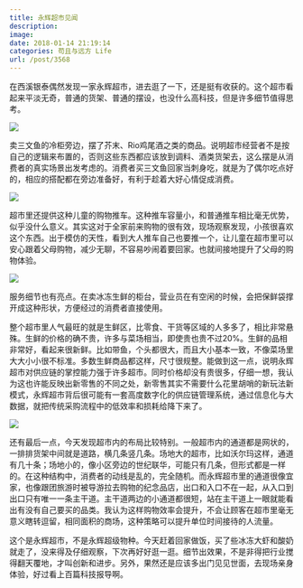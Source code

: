 ```yaml
---
title: 永辉超市见闻
description: 
image: 
date: 2018-01-14 21:19:14
categories: 苟且与远方 Life
url: /post/3568
---
```


在西溪银泰偶然发现一家永辉超市，进去逛了一下，还是挺有收获的。这个超市看起来平淡无奇，普通的货架、普通的摆设，也没什么高科技，但是许多细节值得思考。

![](https://cdn.victor42.work/posts/2018-01/01-14/1.jpg)

卖三文鱼的冷柜旁边，摆了芥末、Rio鸡尾酒之类的商品。说明超市经营者不是按自己的逻辑来布置的，否则这些东西都应该放到调料、酒类货架去，这么摆是从消费者的真实场景出发考虑的。消费者买三文鱼回家当刺身吃，就是为了偶尔吃点好的，相应的搭配都在旁边准备好，有利于趁着大好心情促成消费。

![](https://cdn.victor42.work/posts/2018-01/01-14/2.jpg)

超市里还提供这种儿童的购物推车。这种推车容量小，和普通推车相比毫无优势，似乎没什么意义。其实这对于全家前来购物的很有效，现场观察发现，小孩很喜欢这个东西。出于模仿的天性，看到大人推车自己也要推一个，让儿童在超市里可以安心跟着父母购物，减少无聊，不容易吵闹着要回家。也就间接地提升了父母的购物体验。

![](https://cdn.victor42.work/posts/2018-01/01-14/3.jpg)

服务细节也有亮点。在卖冰冻生鲜的柜台，营业员在有空闲的时候，会把保鲜袋撑开成这种形状，方便经过的消费者直接使用。

整个超市里人气最旺的就是生鲜区，比零食、干货等区域的人多多了，相比非常悬殊。生鲜的价格的确不贵，许多与菜场相当，即使贵也贵不过20%。生鲜的品相非常好，看起来很新鲜。比如带鱼，个头都很大，而且大小基本一致，不像菜场里大大小小很不标准。多数生鲜商品都这样，尺寸很规整。能做到这一点，说明永辉超市对供应链的掌控能力强于许多超市。同时价格却没有贵很多，仔细一想，我认为这也许能反映出新零售的不同之处，新零售其实不需要什么花里胡哨的新玩法新模式，永辉超市背后很可能有一套高度数字化的供应链管理系统，通过信息化与大数据，就把传统采购流程中的低效率和损耗给降下来了。

![](https://cdn.victor42.work/posts/2018-01/01-14/4.jpg)

还有最后一点，今天发现超市内的布局比较特别。一般超市内的通道都是网状的，一排排货架中间就是道路，横几条竖几条。场地大的超市，比如沃尔玛这样，通道有几十条；场地小的，像小区旁边的世纪联华，可能只有几条，但形式都是一样的。在这种结构中，消费者的动线是乱的，完全随机。而永辉超市里的通道很像宜家，也像跟团旅游时被导游拉去购物的纪念品店，出口和入口不在一起，从入口到出口只有唯一一条主干道。主干道两边的小通道都很短，站在主干道上一眼就能看出有没有自己要买的品类。我认为这样购物效率会提升，不会让顾客在超市里毫无意义瞎转逗留，相同面积的商场，这种策略可以提升单位时间接待的人流量。

这个是永辉超市，不是永辉超级物种。今天赶着回家做饭，买了些冰冻大虾和酸奶就走了，没来得及仔细观察，下次再好好逛一逛。细节出效果，不是非得把行业搅得翻天覆地，才叫创新和进步。另外，果然还是应该多出门见见世面，去现场亲身体验，好过看上百篇科技报导啊。